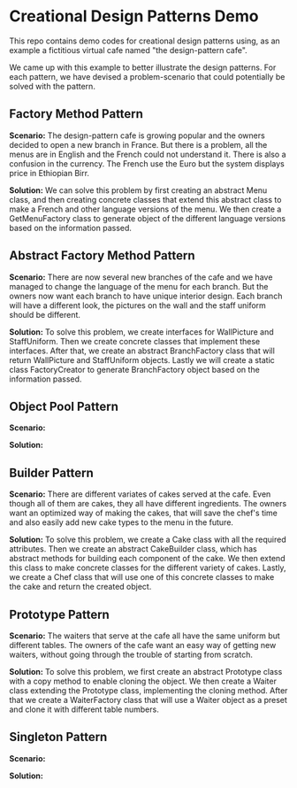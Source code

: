# Creational Design Patterns Demo
This repo contains demo codes for creational design patterns using, as 
an example a fictitious virtual cafe named "the design-pattern
cafe".

We came up with this example to better illustrate the design patterns.
For each pattern, we have devised a problem-scenario 
that could potentially be solved with the pattern.

## Factory Method Pattern
**Scenario:** The design-pattern cafe is growing popular 
and the owners decided to open a new branch in France. 
But there is a problem, all the menus are in English and 
the French could not understand it. There is also a 
confusion in the currency. The French use the Euro but the 
system displays price in Ethiopian Birr.

**Solution:** We can solve this problem by first creating 
an abstract Menu class, and then creating concrete classes that
extend this abstract class to make a French and other 
language versions of the menu. We then create a 
GetMenuFactory class to generate object of the different 
language versions based on the information passed.

## Abstract Factory Method Pattern 
**Scenario:** There are now several new branches of the cafe
and we have managed to change the language of the menu for 
each branch. But the owners now want each branch to have 
unique interior design. Each branch will have a different look,
the pictures on the wall and the staff uniform should be 
different.

**Solution:** To solve this problem, we create interfaces 
for WallPicture and StaffUniform. Then we create concrete 
classes that implement these interfaces. After that, we create 
an abstract BranchFactory class that will return WallPicture and
StaffUniform objects. Lastly we will create a static class 
FactoryCreator to generate BranchFactory object based on 
the information passed.

## Object Pool Pattern
**Scenario:**

**Solution:**

## Builder Pattern
**Scenario:** There are different variates of cakes served 
at the cafe. Even though all of them are cakes, they all 
have different ingredients. The owners want an optimized way
of making the cakes, that will save the chef's time and also
easily add new cake types to the menu in the future.

**Solution:** To solve this problem, we create a Cake class
with all the required attributes. Then we create an abstract 
CakeBuilder class, which has abstract methods for building
each component of the cake. We then extend this class to make
concrete classes for the different variety of cakes. 
Lastly, we create a Chef class that will use one of this 
concrete classes to make the cake and return the created object.

## Prototype Pattern
**Scenario:** The waiters that serve at the cafe all have the
same uniform but different tables. The owners of the cafe want an easy way of getting
new waiters, without going through the trouble of starting
from scratch.

**Solution:** To solve this problem, we first create an abstract Prototype class with
a copy method to enable cloning the object. We then create a
Waiter class extending the Prototype class, implementing the
cloning method. After that we create a WaiterFactory class
that will use a Waiter object as a preset and clone it with 
different table numbers.  

## Singleton Pattern
**Scenario:**

**Solution:**